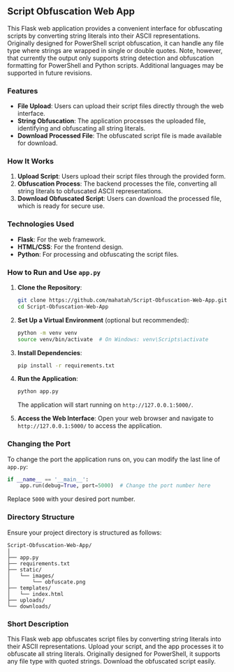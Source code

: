 ## Script Obfuscation Web App

This Flask web application provides a convenient interface for obfuscating scripts by converting string literals into their ASCII representations. Originally designed for PowerShell script obfuscation, it can handle any file type where strings are wrapped in single or double quotes. Note, however, that currently the output only supports string detection and obfuscation formatting for PowerShell and Python scripts. Additional languages may be supported in future revisions.

### Features
- **File Upload**: Users can upload their script files directly through the web interface.
- **String Obfuscation**: The application processes the uploaded file, identifying and obfuscating all string literals.
- **Download Processed File**: The obfuscated script file is made available for download.

### How It Works
1. **Upload Script**: Users upload their script files through the provided form.
2. **Obfuscation Process**: The backend processes the file, converting all string literals to obfuscated ASCII representations.
3. **Download Obfuscated Script**: Users can download the processed file, which is ready for secure use.

### Technologies Used
- **Flask**: For the web framework.
- **HTML/CSS**: For the frontend design.
- **Python**: For processing and obfuscating the script files.

### How to Run and Use `app.py`

1. **Clone the Repository**:
   ```bash
   git clone https://github.com/mahatah/Script-Obfuscation-Web-App.git
   cd Script-Obfuscation-Web-App
   ```

2. **Set Up a Virtual Environment** (optional but recommended):
   ```bash
   python -m venv venv
   source venv/bin/activate  # On Windows: venv\Scripts\activate
   ```

3. **Install Dependencies**:
   ```bash
   pip install -r requirements.txt
   ```

4. **Run the Application**:
   ```bash
   python app.py
   ```
   The application will start running on `http://127.0.0.1:5000/`.

5. **Access the Web Interface**:
   Open your web browser and navigate to `http://127.0.0.1:5000/` to access the application.

### Changing the Port

To change the port the application runs on, you can modify the last line of `app.py`:

```python
if __name__ == '__main__':
    app.run(debug=True, port=5000)  # Change the port number here
```

Replace `5000` with your desired port number.

### Directory Structure
Ensure your project directory is structured as follows:

```
Script-Obfuscation-Web-App/
│
├── app.py
├── requirements.txt
├── static/
│   └── images/
│       └── obfuscate.png
├── templates/
│   └── index.html
├── uploads/
└── downloads/
```

### Short Description
This Flask web app obfuscates script files by converting string literals into their ASCII representations. Upload your script, and the app processes it to obfuscate all string literals. Originally designed for PowerShell, it supports any file type with quoted strings. Download the obfuscated script easily.
